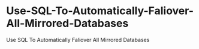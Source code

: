 # Use-SQL-To-Automatically-Faliover-All-Mirrored-Databases
Use SQL To Automatically Faliover All Mirrored Databases
